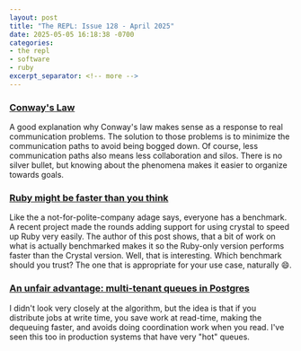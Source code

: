 ```yaml
---
layout: post
title: "The REPL: Issue 128 - April 2025"
date: 2025-05-05 16:18:38 -0700
categories:
- the repl
- software
- ruby
excerpt_separator: <!-- more -->
---
```


### [Conway's Law](https://buttondown.email/noelrap/archive/conways-law/)

A good explanation why Conway's law makes sense as a response to real communication problems. The solution to those problems is to minimize the communication paths to avoid being bogged down. Of course, less communication paths also means less collaboration and silos. There is no silver bullet, but knowing about the phenomena makes it easier to organize towards goals.

### [Ruby might be faster than you think]()

Like the a not-for-polite-company adage says, everyone has a benchmark. A recent project made the rounds adding support for using crystal to speed up Ruby very easily. The author of this post shows, that a bit of work on what is actually benchmarked makes it so the Ruby-only version performs faster than the Crystal version. Well, that is interesting. Which benchmark should you trust? The one that is appropriate for your use case, naturally <span class="emoji">😄</span>.

### [An unfair advantage: multi-tenant queues in Postgres](https://docs.hatchet.run/blog/multi-tenant-queues)

I didn't look very closely at the algorithm, but the idea is that if you distribute jobs at write time, you save work at read-time, making the dequeuing faster, and avoids doing coordination work when you read. I've seen this too in production systems that have very "hot" queues.

